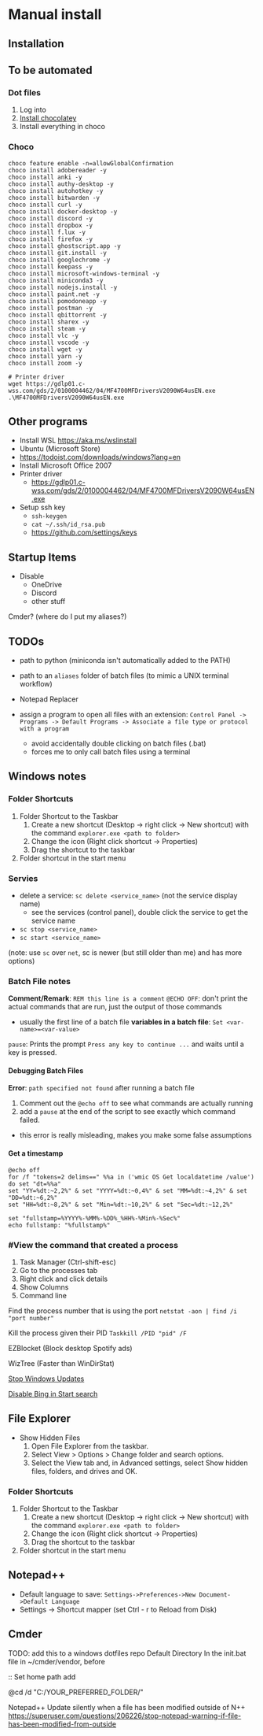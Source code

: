 # Manual install

## Installation

## To be automated
### Dot files

1. Log into
2. [Install chocolatey](https://chocolatey.org/install)
3. Install everything in choco

### Choco
```
choco feature enable -n=allowGlobalConfirmation
choco install adobereader -y
choco install anki -y
choco install authy-desktop -y
choco install autohotkey -y
choco install bitwarden -y
choco install curl -y
choco install docker-desktop -y
choco install discord -y
choco install dropbox -y
choco install f.lux -y
choco install firefox -y
choco install ghostscript.app -y
choco install git.install -y
choco install googlechrome -y
choco install keepass -y
choco install microsoft-windows-terminal -y
choco install miniconda3 -y
choco install nodejs.install -y
choco install paint.net -y
choco install pomodoneapp -y
choco install postman -y
choco install qbittorrent -y
choco install sharex -y
choco install steam -y
choco install vlc -y
choco install vscode -y
choco install wget -y
choco install yarn -y
choco install zoom -y

# Printer driver
wget https://gdlp01.c-wss.com/gds/2/0100004462/04/MF4700MFDriversV2090W64usEN.exe
.\MF4700MFDriversV2090W64usEN.exe
```

## Other programs

- Install WSL https://aka.ms/wslinstall
- Ubuntu (Microsoft Store)
- https://todoist.com/downloads/windows?lang=en
- Install Microsoft Office 2007
- Printer driver
   - https://gdlp01.c-wss.com/gds/2/0100004462/04/MF4700MFDriversV2090W64usEN.exe 
- Setup ssh key
   - `ssh-keygen`
   - `cat ~/.ssh/id_rsa.pub`
   - https://github.com/settings/keys

## Startup Items

- Disable
   - OneDrive
   - Discord
   - other stuff
 
Cmder? 
(where do I put my aliases?)

## TODOs
- path to python (miniconda isn't automatically added to the PATH)



- path to an `aliases` folder of batch files (to mimic a UNIX terminal workflow)

- Notepad Replacer
- assign a program to open all files with an extension: `Control Panel -> Programs -> Default Programs -> Associate a file type or protocol with a program`
    - avoid accidentally double clicking on batch files (.bat)
    - forces me to only call batch files using a terminal

## Windows notes

### Folder Shortcuts
1. Folder Shortcut to the Taskbar
    1. Create a new shortcut (Desktop -> right click -> New shortcut) with the command `explorer.exe <path to folder>`
    2. Change the icon (Right click shortcut -> Properties)
    3. Drag the shortcut to the taskbar
2. Folder shortcut in the start menu

### Servies
- delete a service: `sc delete <service_name>` (not the service display name)
    - see the services (control panel), double click the service to get the service name
- `sc stop <service_name>`
- `sc start <service_name>`

(note: use `sc` over `net`, sc is newer (but still older than me) and has more options)

### Batch File notes
**Comment/Remark**: `REM this line is a comment`
`@ECHO OFF`: don't print the actual commands that are run, just the output of those commands
- usually the first line of a batch file
**variables in a batch file**: `Set <var-name>=<var-value>`

`pause`: Prints the prompt `Press any key to continue ...` and waits until a key is pressed.

#### Debugging Batch Files
**Error**: `path specified not found` after running a batch file
1. Comment out the `@echo off` to see what commands are actually running
2. add a `pause` at the end of the script to see exactly which command failed.
- this error is really misleading, makes you make some false assumptions

#### Get a timestamp
```batch
@echo off
for /f "tokens=2 delims==" %%a in ('wmic OS Get localdatetime /value') do set "dt=%%a"
set "YY=%dt:~2,2%" & set "YYYY=%dt:~0,4%" & set "MM=%dt:~4,2%" & set "DD=%dt:~6,2%"
set "HH=%dt:~8,2%" & set "Min=%dt:~10,2%" & set "Sec=%dt:~12,2%"

set "fullstamp=%YYYY%-%MM%-%DD%_%HH%-%Min%-%Sec%"
echo fullstamp: "%fullstamp%"
```

### #View the command that created a process
1. Task Manager (Ctrl-shift-esc)
2. Go to the processes tab
3. Right click and click details
4. Show Columns
5. Command line

Find the process number that is using the port
`netstat -aon | find /i "port number"`

Kill the process given their PID
`Taskkill /PID "pid" /F`

EZBlocket (Block desktop Spotify ads)

WizTree (Faster than WinDirStat)

[Stop Windows Updates](https://www.majorgeeks.com/files/details/stopupdates10.html)

[Disable Bing in Start search](https://www.howtogeek.com/224159/how-to-disable-bing-in-the-windows-10-start-menu/)

## File Explorer
* Show Hidden Files
   1. Open File Explorer from the taskbar. 
   2. Select View > Options > Change folder and search options.
   3. Select the View tab and, in Advanced settings, select Show hidden files, folders, and drives and OK.
### Folder Shortcuts
1. Folder Shortcut to the Taskbar
    1. Create a new shortcut (Desktop -> right click -> New shortcut) with the command `explorer.exe <path to folder>`
    2. Change the icon (Right click shortcut -> Properties)
    3. Drag the shortcut to the taskbar
2. Folder shortcut in the start menu

## Notepad++
* Default language to save: `Settings->Preferences->New Document->Default Language`
* Settings -> Shortcut mapper (set Ctrl - r to Reload from Disk)

## Cmder
TODO: add this to a windows dotfiles repo
Default Directory
In the init.bat file in ~/cmder/vendor, before

:: Set home path
add

@cd /d "C:/YOUR_PREFERRED_FOLDER/"

Notepad++
Update silently when a file has been modified outside of N++
https://superuser.com/questions/206226/stop-notepad-warning-if-file-has-been-modified-from-outside
